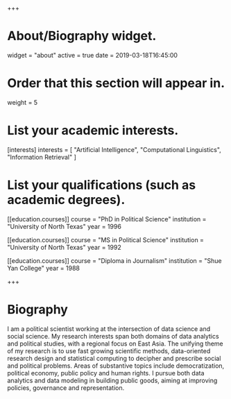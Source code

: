 +++
# About/Biography widget.
widget = "about"
active = true
date = 2019-03-18T16:45:00

# Order that this section will appear in.
weight = 5

# List your academic interests.
[interests]
  interests = [
    "Artificial Intelligence",
    "Computational Linguistics",
    "Information Retrieval"
  ]

# List your qualifications (such as academic degrees).
[[education.courses]]
  course = "PhD in Political Science"
  institution = "University of North Texas"
  year = 1996

[[education.courses]]
  course = "MS in Political Science"
  institution = "University of North Texas"
  year = 1992

[[education.courses]]
  course = "Diploma in Journalism"
  institution = "Shue Yan College"
  year = 1988
 
+++

# Biography

I am a political scientist working at the intersection of data science and social science. My research interests span both domains of data analytics and political studies, with a regional focus on East Asia. The unifying theme of my research is to use fast growing scientific methods, data-oriented research design and statistical computing to decipher and prescribe social and political problems. Areas of substantive topics include democratization, political economy, public policy and human rights. I pursue both data analytics and data modeling in building public goods, aiming at improving policies, governance and representation.
